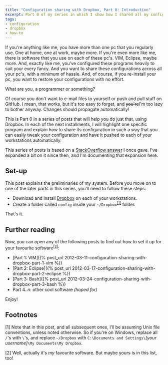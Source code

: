 ```yaml
---
title: "Configuration sharing with Dropbox, Part 0: Introduction"
excerpt: Part 0 of my series in which I show how I shared all my configuration files through Dropbox.
tags:
- configuration
- dropbox
- how-to
---
```

If you're anything like me, you have more than one pc that you regularly use.
One at home, one at work, maybe more. If you're even more like me, there is
software that you use on each of these pc's. VIM, Eclipse, maybe more. And,
exactly like me, you've configured these programs heavily to suit your every
fancy. And you want to share these configurations across all your pc's, with a
minimum of hassle. And, of course, if you re-install your pc, you want to
restore your configurations with no effort.

What are you, a programmer or something?

Of course you don't want to e-mail files to yourself or push and pull stuff on
GitHub. I mean, that works, but it's too easy to forget, and <span
style="text-decoration: line-through;">you're</span>I'm too lazy to bother
anyway. Changes should propagate automatically!

This is Part 0 in a series of posts that will help you do just that, using
Dropbox. In each of the next installments, I will highlight one specific
program and explain how to share its configuration in such a way that you can
easily tweak your configuration and have it pushed to each of your workstations
automatically.

This series of posts is based on a [StackOverflow answer](http://stackoverflow.com/a/1184897/127863) I once gave. I've expanded a
bit on it since then, and I'm documenting that expansion here.

Set-up
------

This post explains the preliminaries of my system. Before you move on to one of
the later parts in this series, you'll need to follow these steps:

* Download and install [Dropbox](http://www.dropbox.com) on each of your
  workstations.
* Create a folder called `config` inside your
  `~/Dropbox`<sup>[[1]](#note1)</sup>
  folder.

That's it.

Further reading
---------------

Now, you can open any of the following posts to find out how to set it up for your favourite software<sup>[[2]](#note2)</sup>:

* [Part 1: VIM]({% post_url 2012-03-11-configuration-sharing-with-dropbox-part-1-vim %})
* [Part 2: Eclipse]({% post_url 2012-03-17-configuration-sharing-with-dropbox-part-2-eclipse %})
* [Part 3: Bash]({% post_url 2012-03-24-configuration-sharing-with-dropbox-part-3-bash %})
* Part 4.._n_: other cool software _(hoped for)_

Enjoy!

Footnotes
---------

<a name="note1"></a>[1] Note that in this post, and all subsequent ones, I'll be assuming Unix file conventions, unless noted otherwise. So if you're on Windows, replace all `/`'s with `\`'s, and replace `~/Dropbox` with `C:\Documents and Settings\`_[your username]_`\My Documents\My Dropbox`.

<a name="note2"></a>[2] Well, actually it's _my_ favourite software. But maybe yours is in this list, too!


